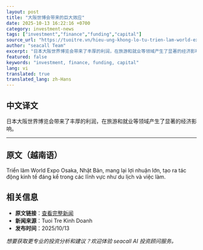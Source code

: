 ```yaml
---
layout: post
title: "大阪世博会带来的巨大效应"
date: 2025-10-13 16:22:16 +0700
category: investment-news
tags: ["investment","finance","funding","capital"]
source_url: "https://tuoitre.vn/hieu-ung-khong-lo-tu-trien-lam-world-expo-osaka-20251013183833617.htm"
author: "seacall Team"
excerpt: "日本大阪世界博览会带来了丰厚的利润，在旅游和就业等领域产生了显著的经济影响。..."
featured: false
keywords: "investment, finance, funding, capital"
lang: vi
translated: true
translated_lang: zh-Hans
---
```


## 中文译文

日本大阪世界博览会带来了丰厚的利润，在旅游和就业等领域产生了显著的经济影响。

---

## 原文（越南语）

Triển lãm World Expo Osaka, Nhật Bản, mang lại lợi nhuận lớn, tạo ra tác động kinh tế đáng kể trong các lĩnh vực như du lịch và việc làm.

## 相关信息

- **原文链接**：[查看完整新闻](https://tuoitre.vn/hieu-ung-khong-lo-tu-trien-lam-world-expo-osaka-20251013183833617.htm)
- **新闻来源**：Tuoi Tre Kinh Doanh
- **发布时间**：2025/10/13

*想要获取更专业的投资分析和建议？欢迎体验 seacall AI 投资顾问服务。*